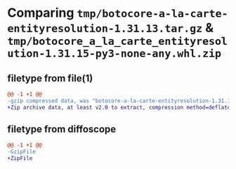 # Comparing `tmp/botocore-a-la-carte-entityresolution-1.31.13.tar.gz` & `tmp/botocore_a_la_carte_entityresolution-1.31.15-py3-none-any.whl.zip`

## filetype from file(1)

```diff
@@ -1 +1 @@
-gzip compressed data, was "botocore-a-la-carte-entityresolution-1.31.13.tar", last modified: Fri Jul 28 01:13:55 2023, max compression
+Zip archive data, at least v2.0 to extract, compression method=deflate
```

## filetype from diffoscope

```diff
@@ -1 +1 @@
-GzipFile
+ZipFile
```

